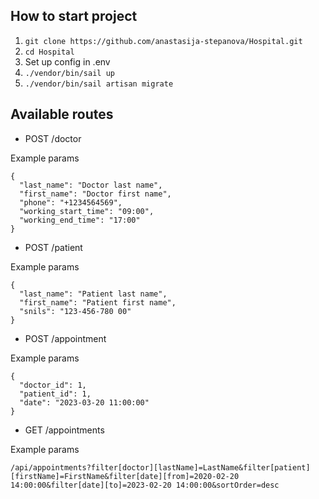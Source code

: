 ## How to start project
1. ```git clone https://github.com/anastasija-stepanova/Hospital.git```
2. ```cd Hospital```
3. Set up config in .env
4. ```./vendor/bin/sail up```
5. ```./vendor/bin/sail artisan migrate```


## Available routes

- POST /doctor

Example params

```
{
  "last_name": "Doctor last name",
  "first_name": "Doctor first name",
  "phone": "+1234564569",
  "working_start_time": "09:00",
  "working_end_time": "17:00"
}
```


- POST /patient

Example params

```
{
  "last_name": "Patient last name",
  "first_name": "Patient first name",
  "snils": "123-456-780 00"
}
```


- POST /appointment

Example params

```
{
  "doctor_id": 1,
  "patient_id": 1,
  "date": "2023-03-20 11:00:00"
}
```


- GET /appointments

Example params

```
/api/appointments?filter[doctor][lastName]=LastName&filter[patient][firstName]=FirstName&filter[date][from]=2020-02-20 14:00:00&filter[date][to]=2023-02-20 14:00:00&sortOrder=desc
```
